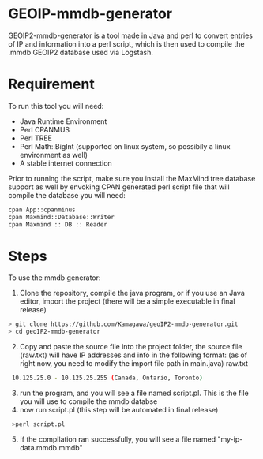 # GEOIP-mmdb-generator
GEOIP2-mmdb-generator is a tool made in Java and perl to convert entries of IP and information into a perl script, which is then used to compile the .mmdb GEOIP2 database used via Logstash. 

# Requirement
To run this tool you will need: 
- Java Runtime Environment
- Perl CPANMUS
- Perl TREE 
- Perl Math::BigInt (supported on linux system, so possibily a linux environment as well)
- A stable internet connection

Prior to running the script, make sure you install the MaxMind tree database support as well by envoking CPAN 
generated perl script file that will compile the database you will need: 

```sh
cpan App::cpanminus
cpan Maxmind::Database::Writer
cpan Maxmind :: DB :: Reader
```

# Steps
To use the mmdb generator: 

1. Clone the repository, compile the java program, or if you use an Java editor, import the project (there will be a simple executable in final release)
```sh
> git clone https://github.com/Kamagawa/geoIP2-mmdb-generator.git
> cd geoIP2-mmdb-generator
```
2. Copy and paste the source file into the project folder, the source file (raw.txt) will have IP addresses and info in the following format: (as of right now, you need to modify the import file path in main.java)
raw.txt
```sh
 10.125.25.0 - 10.125.25.255 (Canada, Ontario, Toronto)
```
3. run the program, and you will see a file named script.pl. This is the file you will use to compile the mmdb databse
4. now run script.pl (this step will be automated in final release)
```sh
 >perl script.pl
```
5. If the compilation ran successfully, you will see a file named "my-ip-data.mmdb.mmdb"

